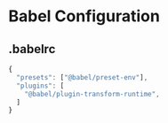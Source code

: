 # Babel Configuration

## .babelrc
```js
{
  "presets": ["@babel/preset-env"],
  "plugins": [
    "@babel/plugin-transform-runtime",
  ]
}
```

